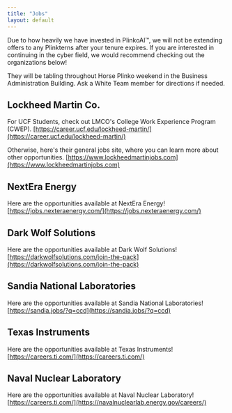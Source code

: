 ```yaml
---
title: "Jobs"
layout: default
---
```


Due to how heavily we have invested in PlinkoAI™, we will not be extending offers to any Plinkterns after your tenure expires. If you are interested in continuing in the cyber field, we would recommend checking out the organizations below!  

They will be tabling throughout Horse Plinko weekend in the Business Administration Building. Ask a White Team member for directions if needed.

##  Lockheed Martin Co.
<!-- ![](https://www.lockheedmartin.com/content/dam/lockheed-martin/general/LM-logo_blue.jpg) -->

For UCF Students, check out LMCO's College Work Experience Program (CWEP). [https://career.ucf.edu/lockheed-martin/](https://career.ucf.edu/lockheed-martin/)

Otherwise, here's their general jobs site, where you can learn more about other opportunities. [https://www.lockheedmartinjobs.com](https://www.lockheedmartinjobs.com)

##  NextEra Energy
<!-- ![](https://www.nexteraenergy.com/content/dam/nee/us/en/images/NextEra-Energy-Logo-large.jpg) -->

Here are the opportunities available at NextEra Energy! [https://jobs.nexteraenergy.com/](https://jobs.nexteraenergy.com/)

##  Dark Wolf Solutions
<!-- ![](https://darkwolfsolutions.com/wp-content/uploads/2020/11/Official-Logo-300x95.png) -->

Here are the opportunities available at Dark Wolf Solutions! [https://darkwolfsolutions.com/join-the-pack](https://darkwolfsolutions.com/join-the-pack)

##  Sandia National Laboratories
<!-- ![](https://findvectorlogo.com/wp-content/uploads/2018/11/sandia-national-laboratories-vector-logo.png) -->

Here are the opportunities available at Sandia National Laboratories! [https://sandia.jobs/?q=ccd](https://sandia.jobs/?q=ccd)

##  Texas Instruments
<!-- ![](https://www.samacsys.com/wp-content/uploads/2018/01/Texas-Instruments-Brands-Logo-white.png) -->

Here are the opportunities available at Texas Instruments! [https://careers.ti.com/](https://careers.ti.com/)

##  Naval Nuclear Laboratory
<!-- ![](https://images05.military.com/sites/default/files/2017-09/nnl-logo-1200x800.jpg) -->

Here are the opportunities available at Naval Nuclear Laboratory! [https://careers.ti.com/](https://navalnuclearlab.energy.gov/careers/)

